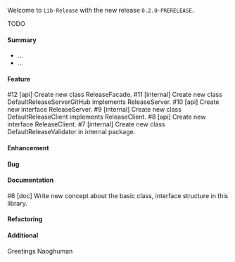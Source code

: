 Welcome to `Lib-Release` with the new release `0.2.0-PRERELEASE`.

TODO



#### Summary
* ...
* ...



#### Feature
#12 [api] Create new class ReleaseFacade.
#11 [internal] Create new class DefaultReleaseServerGitHub implements ReleaseServer.
#10 [api] Create new interface ReleaseServer.
#9 [internal] Create new class DefaultReleaseClient implements ReleaseClient.
#8 [api] Create new interface ReleaseClient.
#7 [internal] Create new class DefaultReleaseValidator in internal package.



#### Enhancement



#### Bug



#### Documentation
#6 [doc] Write new concept about the basic class, interface structure in this library.



#### Refactoring



#### Additional



Greetings
Naoghuman



[//]: # (Issues which will be integrated in this release)



[//]: # (Links)
